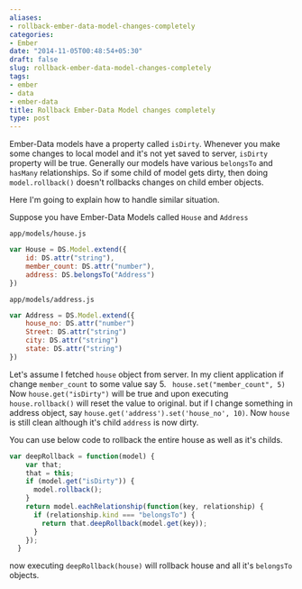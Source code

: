 ```yaml
---
aliases:
- rollback-ember-data-model-changes-completely
categories:
- Ember
date: "2014-11-05T00:48:54+05:30"
draft: false
slug: rollback-ember-data-model-changes-completely
tags:
- ember
- data
- ember-data
title: Rollback Ember-Data Model changes completely
type: post
---
```

Ember-Data models have a property called `isDirty`. Whenever you make some changes to local model and it's not yet saved to server, `isDirty` property will be true.
Generally our models have various `belongsTo` and `hasMany` relationships. So if some child of model gets dirty, then doing `model.rollback()` doesn't rollbacks changes on child ember objects.

Here I'm going to explain how to handle similar situation.
<!--more-->

Suppose you have Ember-Data Models called `House` and `Address`

`app/models/house.js`
```js
var House = DS.Model.extend({
	id: DS.attr("string"),
	member_count: DS.attr("number"),
	address: DS.belongsTo("Address")
})
```
`app/models/address.js`
```js
var Address = DS.Model.extend({
	house_no: DS.attr("number")
	Street: DS.attr("string")
	city: DS.attr("string")
	state: DS.attr("string")
})
```

Let's assume I fetched `house` object from server. In my client application if change `member_count` to some value say 5.
` house.set("member_count", 5)`
Now `house.get("isDirty")` will be true and upon executing `house.rollback()` will reset the value to original. but if I change something in address object, say `house.get('address').set('house_no', 10)`. Now `house` is still clean although it's child `address` is now dirty.

You can use below code to rollback the entire house as well as it's childs.

```js
var deepRollback = function(model) {
    var that;
    that = this;
    if (model.get("isDirty")) {
      model.rollback();
    }
    return model.eachRelationship(function(key, relationship) {
      if (relationship.kind === "belongsTo") {
        return that.deepRollback(model.get(key));
      }
    });
  }

```

now executing `deepRollback(house)` will rollback house and all it's `belongsTo` objects.
